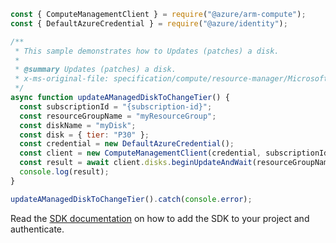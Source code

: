 ```javascript
const { ComputeManagementClient } = require("@azure/arm-compute");
const { DefaultAzureCredential } = require("@azure/identity");

/**
 * This sample demonstrates how to Updates (patches) a disk.
 *
 * @summary Updates (patches) a disk.
 * x-ms-original-file: specification/compute/resource-manager/Microsoft.Compute/stable/2021-12-01/examples/UpdateAManagedDiskToChangeTier.json
 */
async function updateAManagedDiskToChangeTier() {
  const subscriptionId = "{subscription-id}";
  const resourceGroupName = "myResourceGroup";
  const diskName = "myDisk";
  const disk = { tier: "P30" };
  const credential = new DefaultAzureCredential();
  const client = new ComputeManagementClient(credential, subscriptionId);
  const result = await client.disks.beginUpdateAndWait(resourceGroupName, diskName, disk);
  console.log(result);
}

updateAManagedDiskToChangeTier().catch(console.error);
```

Read the [SDK documentation](https://github.com/Azure/azure-sdk-for-js/blob/%40azure%2Farm-compute_18.0.0/sdk/compute/arm-compute/README.md) on how to add the SDK to your project and authenticate.
